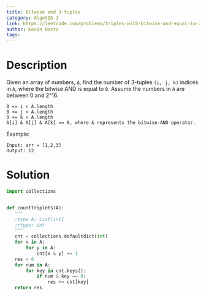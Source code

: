 ```yaml
---
title: Bitwise and 3-tuples
category: AlgoSIG 3
link: https://leetcode.com/problems/triples-with-bitwise-and-equal-to-zero/
author: Kevin Nasto
tags:
---
```


# Description
Given an array of numbers, `A`, find the number of 3-tuples `(i, j, k)` indices in `A`, where the bitwise AND is equal to `0`. Assume the numbers in `A` are between 0 and 2^16.

```
0 <= i < A.length
0 <= j < A.length
0 <= k < A.length
A[i] & A[j] & A[k] == 0, where & represents the bitwise-AND operator.
```

Example:
```
Input: arr = [1,2,3]
Output: 12
```

# Solution

```python
import collections


def countTriplets(A):
   """
   :type A: List[int]
   :rtype: int
   """
   cnt = collections.defaultdict(int)
   for x in A:
       for y in A:
           cnt[x & y] += 1
   res = 0
   for num in A:
       for key in cnt.keys():
           if num & key == 0:
               res += cnt[key]
   return res
```
